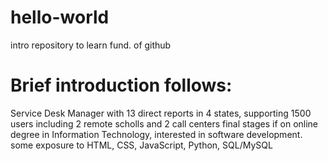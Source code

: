 # hello-world
intro repository to learn fund. of github
# Brief introduction follows:
Service Desk Manager with 13 direct reports in 4 states, supporting 1500 users including 2 remote scholls and 2 call centers
final stages if on online degree in Information Technology, interested in software development.
some exposure to HTML, CSS, JavaScript, Python, SQL/MySQL
